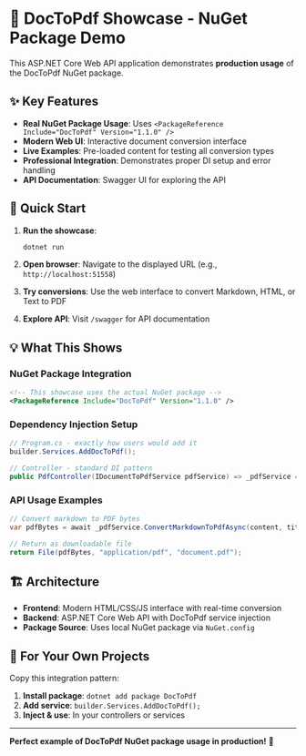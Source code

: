 # 🎯 DocToPdf Showcase - NuGet Package Demo

This ASP.NET Core Web API application demonstrates **production usage** of the DocToPdf NuGet package.

## ✨ Key Features

- **Real NuGet Package Usage**: Uses `<PackageReference Include="DocToPdf" Version="1.1.0" />` 
- **Modern Web UI**: Interactive document conversion interface
- **Live Examples**: Pre-loaded content for testing all conversion types
- **Professional Integration**: Demonstrates proper DI setup and error handling
- **API Documentation**: Swagger UI for exploring the API

## 🚀 Quick Start

1. **Run the showcase**:
   ```bash
   dotnet run
   ```

2. **Open browser**: Navigate to the displayed URL (e.g., `http://localhost:51558`)

3. **Try conversions**: Use the web interface to convert Markdown, HTML, or Text to PDF

4. **Explore API**: Visit `/swagger` for API documentation

## 💡 What This Shows

### NuGet Package Integration
```xml
<!-- This showcase uses the actual NuGet package -->
<PackageReference Include="DocToPdf" Version="1.1.0" />
```

### Dependency Injection Setup
```csharp
// Program.cs - exactly how users would add it
builder.Services.AddDocToPdf();

// Controller - standard DI pattern
public PdfController(IDocumentToPdfService pdfService) => _pdfService = pdfService;
```

### API Usage Examples
```csharp
// Convert markdown to PDF bytes
var pdfBytes = await _pdfService.ConvertMarkdownToPdfAsync(content, title, basePath: null);

// Return as downloadable file
return File(pdfBytes, "application/pdf", "document.pdf");
```

## 🏗️ Architecture

- **Frontend**: Modern HTML/CSS/JS interface with real-time conversion
- **Backend**: ASP.NET Core Web API with DocToPdf service injection
- **Package Source**: Uses local NuGet package via `NuGet.config`

## 🔧 For Your Own Projects

Copy this integration pattern:

1. **Install package**: `dotnet add package DocToPdf`
2. **Add service**: `builder.Services.AddDocToPdf();`
3. **Inject & use**: In your controllers or services

---

**Perfect example of DocToPdf NuGet package usage in production!** 🎉
